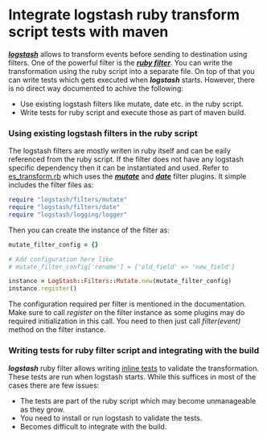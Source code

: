 # Integrate logstash ruby transform script tests with maven
[_**logstash**_](https://www.elastic.co/products/logstash) allows to transform events before sending to destination using filters. One of the powerful filter is the [_**ruby filter**_](https://www.elastic.co/guide/en/logstash/current/plugins-filters-ruby.html). You can write the transformation using the ruby script into a separate file. On top of that you can write tests which gets executed when _**logstash**_ starts. However, there is no direct way documented to achive the following:
* Use existing logstash filters like mutate, date etc. in the ruby script.
* Write tests for ruby script and execute those as part of maven build.

### Using existing logstash filters in the ruby script
The logstash filters are mostly writen in ruby itself and can be eaily referenced from the ruby script. If the filter does not have any logstash specific dependency then it can be instantiated and used. Refer to [es_transform.rb](src/main/ruby/es_transform.rb) which uses the [_**mutate**_](https://www.elastic.co/guide/en/logstash/current/plugins-filters-mutate.html) and [_**date**_](https://www.elastic.co/guide/en/logstash/current/plugins-filters-date.html) filter plugins. It simple includes the filter files as:
```ruby
require "logstash/filters/mutate"
require "logstash/filters/date"
require "logstash/logging/logger"
```
Then you can create the instance of the filter as:
```ruby
mutate_filter_config = {}

# Add configuration here like
# mutate_filter_config['rename'] = {'old_field' => 'new_field'}

instance = LogStash::Filters::Mutate.new(mutate_filter_config)
instance.register()
```
The configuration required per filter is mentioned in the documentation. Make sure to call _register_ on the filter instance as some plugins may do required initialization in this call. You need to then just call _filter(event)_ method on the filter instance.

### Writing tests for ruby filter script and integrating with the build
_**logstash**_ ruby filter allows writing [inline tests](https://www.elastic.co/guide/en/logstash/current/plugins-filters-ruby.html#_testing_the_ruby_script) to validate the transformation. These tests are run when logstash starts. While this suffices in most of the cases there are few issues:
* The tests are part of the ruby script which may become unmanageable as they grow.
* You need to install or run logstash to validate the tests.
* Becomes difficult to integrate with the build.
